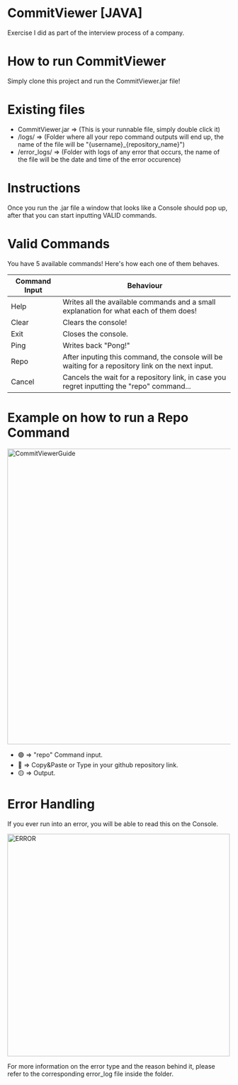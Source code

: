 # CommitViewer [JAVA]
Exercise I did as part of the interview process of a company.

# How to run CommitViewer
Simply clone this project and run the CommitViewer.jar file!

# Existing files
* CommitViewer.jar  =>  (This is your runnable file, simply double click it)
* /logs/  =>  (Folder where all your repo command outputs will end up, the name of the file will be "{username}_{repository_name}")
* /error_logs/  =>  (Folder with logs of any error that occurs, the name of the file will be the date and time of the error occurence)

# Instructions
Once you run the .jar file a window that looks like a Console should pop up, after that you can start inputting VALID commands.

# Valid Commands
You have 5 available commands! Here's how each one of them behaves.

Command Input | Behaviour
------------ | -------------
Help | Writes all the available commands and a small explanation for what each of them does!
Clear | Clears the console!
Exit | Closes the console.
Ping | Writes back "Pong!"
Repo | After inputing this command, the console will be waiting for a repository link on the next input.
Cancel | Cancels the wait for a repository link, in case you regret inputting the "repo" command...

# Example on how to run a Repo Command 


<img width="667" alt="CommitViewerGuide" src="https://user-images.githubusercontent.com/79148194/124416460-f3a81a80-dd4e-11eb-99c6-eb35eb34ae2e.png">

* 🟢  =>  "repo" Command input.
* 🔵  =>  Copy&Paste or Type in your github repository link.
* 🟡  =>  Output.

# Error Handling
If you ever run into an error, you will be able to read this on the Console.

<img width="502" alt="ERROR" src="https://user-images.githubusercontent.com/79148194/124417020-2e5e8280-dd50-11eb-8e77-7f641ac77394.png">

For more information on the error type and the reason behind it, please refer to the corresponding error_log file inside the folder.

